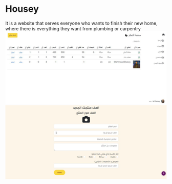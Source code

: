 # Housey
It is a website that serves everyone who wants to finish their new home, where there is everything they want from plumbing or carpentry
![dashboard](dash.jpg)
![createProduct](create.jpg)
